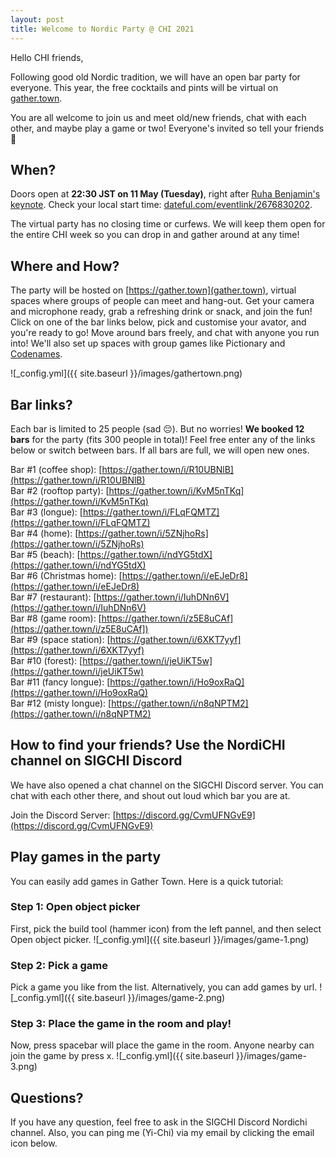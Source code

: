 ```yaml
---
layout: post
title: Welcome to Nordic Party @ CHI 2021
---
```


Hello CHI friends,

Following good old Nordic tradition, we will have an open bar party for everyone. This year, the free cocktails and pints will be virtual on [gather.town](https://gather.town).

You are all welcome to join us and meet old/new friends, chat with each other, and maybe play a game or two! Everyone's invited so tell your friends 🥳

## When? 
Doors open at **22:30 JST on 11 May (Tuesday)**, right after [Ruha Benjamin's keynote](https://programs.sigchi.org/chi/2021/program/content/57590).
Check your local start time: [dateful.com/eventlink/2676830202](https://dateful.com/eventlink/2676830202).

The virtual party has no closing time or curfews. We will keep them open for the entire CHI week so you can drop in and gather around at any time! 

## Where and How?
The party will be hosted on [https://gather.town](gather.town), virtual spaces where groups of people can meet and hang-out. Get your camera and microphone ready, grab a refreshing drink or snack, and join the fun! Click on one of the bar links below, pick and customise your avator, and you're ready to go! Move around bars freely, and chat with anyone you run into! We'll also set up spaces with group games like Pictionary and [Codenames](https://codenames.game). 

![_config.yml]({{ site.baseurl }}/images/gathertown.png)

## Bar links?
Each bar is limited to 25 people (sad 😔). But no worries! **We booked 12 bars** for the party (fits 300 people in total)! 
Feel free enter any of the links below or switch between bars. If all bars are full, we will open new ones.

Bar #1 (coffee shop): [https://gather.town/i/R10UBNlB](https://gather.town/i/R10UBNlB)<br/>
Bar #2 (rooftop party): [https://gather.town/i/KvM5nTKq](https://gather.town/i/KvM5nTKq)<br/>
Bar #3 (longue):  [https://gather.town/i/FLqFQMTZ](https://gather.town/i/FLqFQMTZ)<br/>
Bar #4 (home): [https://gather.town/i/5ZNjhoRs](https://gather.town/i/5ZNjhoRs)<br/>
Bar #5 (beach): [https://gather.town/i/ndYG5tdX](https://gather.town/i/ndYG5tdX)<br/>
Bar #6 (Christmas home): [https://gather.town/i/eEJeDr8](https://gather.town/i/eEJeDr8)<br/>
Bar #7 (restaurant): [https://gather.town/i/IuhDNn6V](https://gather.town/i/IuhDNn6V)<br/>
Bar #8 (game room): [https://gather.town/i/z5E8uCAf](https://gather.town/i/z5E8uCAf])<br/>
Bar #9 (space station): [https://gather.town/i/6XKT7yyf](https://gather.town/i/6XKT7yyf)<br/>
Bar #10 (forest): [https://gather.town/i/jeUiKT5w](https://gather.town/i/jeUiKT5w)<br/>
Bar #11 (fancy longue): [https://gather.town/i/Ho9oxRaQ](https://gather.town/i/Ho9oxRaQ)<br/>
Bar #12 (misty longue): [https://gather.town/i/n8qNPTM2](https://gather.town/i/n8qNPTM2)<br/>

## How to find your friends? Use the NordiCHI channel on SIGCHI Discord
We have also opened a chat channel on the SIGCHI Discord server. You can chat with each other there, and shout out loud which bar you are at. 

Join the Discord Server: [https://discord.gg/CvmUFNGvE9](https://discord.gg/CvmUFNGvE9)

## Play games in the party

You can easily add games in Gather Town. Here is a quick tutorial: <br>

### Step 1: Open object picker
First, pick the build tool (hammer icon) from the left pannel, and then select Open object picker.
![_config.yml]({{ site.baseurl }}/images/game-1.png)

### Step 2: Pick a game
Pick a game you like from the list. Alternatively, you can add games by url.
![_config.yml]({{ site.baseurl }}/images/game-2.png)

### Step 3: Place the game in the room and play!
Now, press spacebar will place the game in the room. Anyone nearby can join the game by press x.
![_config.yml]({{ site.baseurl }}/images/game-3.png)

## Questions?

If you have any question, feel free to ask in the SIGCHI Discord Nordichi channel. Also, you can ping me (Yi-Chi) via my email by clicking the email icon below. 
